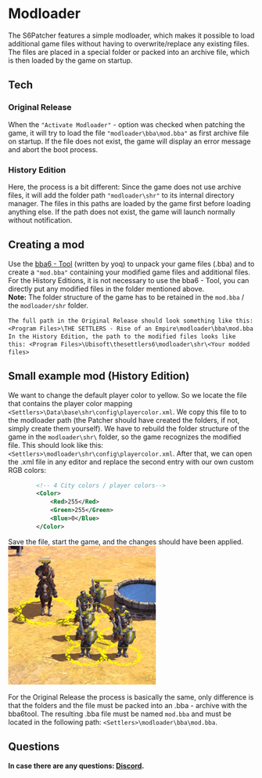 # Modloader
The S6Patcher features a simple modloader, which makes it possible to load additional game files without having to overwrite/replace any existing files. 
The files are placed in a special folder or packed into an archive file, which is then loaded by the game on startup.

## Tech
### Original Release
When the `"Activate Modloader"` - option was checked when patching the game, it will try to load the file `"modloader\bba\mod.bba"` as first archive file on startup. If the file does not
exist, the game will display an error message and abort the boot process.

### History Edition
Here, the process is a bit different: Since the game does not use archive files, it will add the folder path `"modloader\shr"` to its internal directory manager. The files in this
paths are loaded by the game first before loading anything else. If the path does not exist, the game will launch normally without notification.

## Creating a mod
Use the [bba6 - Tool](https://github.com/mcb5637/bba6tool) (written by yoq) to unpack your game files (.bba) and to create a `"mod.bba"` containing your modified game files and additional files. For the History Editions,
it is not necessary to use the bba6 - Tool, you can directly put any modified files in the folder mentioned above.  
**Note:** The folder structure of the game has to be retained in the `mod.bba` / the `modloader/shr` folder.

```
The full path in the Original Release should look something like this: <Program Files>\THE SETTLERS - Rise of an Empire\modloader\bba\mod.bba
In the History Edition, the path to the modified files looks like this: <Program Files>\Ubisoft\thesettlers6\modloader\shr\<Your modded files>
```

## Small example mod (History Edition)
We want to change the default player color to yellow. So we locate the file that contains the player color mapping `<Settlers>\Data\base\shr\config\playercolor.xml`. We copy this file to to the modloader path
(the Patcher should have created the folders, if not, simply create them yourself). We have to rebuild the folder structure of the game in the `modloader\shr\` folder, so the game recognizes the modified file.
This should look like this: `<Settlers>\modloader\shr\config\playercolor.xml`.
After that, we can open the .xml file in any editor and replace the second entry with our own custom RGB colors:
```xml
		<!-- 4 City colors / player colors-->		
		<Color>
			<Red>255</Red>
			<Green>255</Green>
			<Blue>0</Blue>
		</Color>
```
Save the file, start the game, and the changes should have been applied.
<img src="https://github.com/Eisenmonoxid/S6Patcher/blob/28b561a3ac6f39ad59e13dd84a3cb77610fad7fd/Features/Playercolor_Final.png" width="60%" height="60%" alt="Player_Color"/>

For the Original Release the process is basically the same, only difference is that the folders and the file must be packed into an .bba - archive with the bba6tool. The resulting .bba file must be named `mod.bba` and
must be located in the following path: `<Settlers>\modloader\bba\mod.bba`.

## Questions
**In case there are any questions: [Discord](https://discord.gg/7SGkQtAAET).**